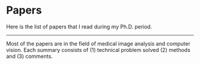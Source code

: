 # Papers

Here is the list of papers that I read during my Ph.D. period.
****

Most of the papers are in the field of medical image analysis and computer vision. 
Each summary consists of (1) technical problem solved (2) methods and (3) comments.
